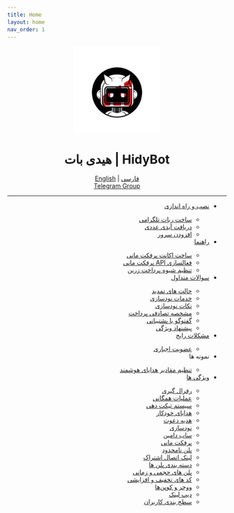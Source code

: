 ```yaml
---
title: Home
layout: home
nav_order: 1
---
```


<head>
    <meta charset="utf-8">
    <link rel="stylesheet" href="https://b3h1z.github.io/HidyBot-Docs/assets/css/style.css">
</head>


<p align="center">
  <a href="https://b3h1z.github.io/HidyBot-Docs/" target="_blank" rel="noopener noreferrer">
    <img width="200" height="200" src="https://github.com/B3H1Z/Hiddify-Telegram-Bot/blob/main/Screenshots/icon.png?raw=True" alt="Hidy Bot">
  </a>
</p>
<h1 style="text-align: center;">
هیدی بات | HidyBot
</h1>
<p align="center">
  <a href="https://b3h1z.github.io/HidyBot-Docs/">English</a> |
  <a href="https://b3h1z.github.io/HidyBot-Docs/">فارسی</a>
<br>
  <a href="https://t.me/HidyBotGroup">Telegram Group</a>
</p>

***

<div dir="rtl">
<ul>
  <li><a href="https://b3h1z.github.io/HidyBot-Docs/docs/installation/install.html">نصب و راه اندازی</a></li>
  <ul>
    <li><a href="https://b3h1z.github.io/HidyBot-Docs/docs/installation/create-bot.html">ساخت ربات تلگرامی</a></li>
    <li><a href="https://b3h1z.github.io/HidyBot-Docs/docs/installation/numberic-id.html">دریافت آیدی عددی</a></li>
    <li><a href="https://b3h1z.github.io/HidyBot-Docs/docs/installation/add-server.html">افزودن سرور</a></li>
  </ul>

  <li><a href="l">راهنما</a></li>
  <ul>
    <li><a href="https://b3h1z.github.io/HidyBot-Docs/docs/guide/perfectmoney_create_account.html">ساخت اکانت پرفکت مانی</a></li>
    <li><a href="https://b3h1z.github.io/HidyBot-Docs/docs/guide/perfectmoney_enable_api.html">فعالسازی API پرفکت مانی</a></li>
    <li><a href="https://b3h1z.github.io/HidyBot-Docs/docs/guide/zarin_add_product.html">تنظیم شیوه پرداخت زرین</a></li>
  </ul>

  <li><a href="">سوالات متداول</a></li>
  <ul>
    <li><a href="https://b3h1z.github.io/HidyBot-Docs/docs/faq/customer-support-tips.html">حالت های تمدید</a></li>
    <li><a href="https://b3h1z.github.io/HidyBot-Docs/docs/faq/node-server_tips.html">خدمات نودسازی</a></li>
    <li><a href="https://b3h1z.github.io/HidyBot-Docs/docs/faq/offer_features.html">نکات نودسازی</a></li>
    <li><a href="https://b3h1z.github.io/HidyBot-Docs/docs/faq/random_payment_identifier.html">مشخصه تصادفی پرداخت</a></li>
    <li><a href="https://b3h1z.github.io/HidyBot-Docs/docs/faq/renewal_types.html">گفتوگو با پشتیبانی</a></li>
    <li><a href="https://b3h1z.github.io/HidyBot-Docs/docs/faq/nodes_extra_service.html">پیشنهاد ویژگی</a></li>
  </ul>




  <li><a href="">مشکلات رایج</a></li>
  <ul>
    <li><a href="https://b3h1z.github.io/HidyBot-Docs/docs/common-issues/force_join.html">عضویت اجباری</a></li>
  </ul>

  <li><a href=""></a>نمونه ها</li>
  <ul>
    <li><a href="https://b3h1z.github.io/HidyBot-Docs/docs/examples/automatic_rewards.html">تنظیم مقادیر هدایای هوشمند</a></li>
  </ul>

  <li><a href="">ویژگی ها</a></li>
  <ul>
    <li><a href="https://b3h1z.github.io/HidyBot-Docs/docs/features/referral_link.html">رفرال گیری</a></li>
    <li><a href="https://b3h1z.github.io/HidyBot-Docs/docs/features/bulk_user_actions.html">عملیات همگانی</a></li>
    <li><a href="https://b3h1z.github.io/HidyBot-Docs/docs/features/advanced_ticketing.html">سیستم تیکت دهی</a></li>
    <li><a href="https://b3h1z.github.io/HidyBot-Docs/docs/features/automatic_rewards.html">هدایای خودکار</a></li>
    <li><a href="https://b3h1z.github.io/HidyBot-Docs/docs/features/invite_gift.html">هدیه دعوت</a></li>
    <li><a href="https://b3h1z.github.io/HidyBot-Docs/docs/features/multi-server_nodes.html">نودسازی</a></li>
    <li><a href="https://b3h1z.github.io/HidyBot-Docs/docs/features/subdomain_support.html">ساب دامین</a></li>
    <li><a href="https://b3h1z.github.io/HidyBot-Docs/docs/features/perfect_money_voucher.html">پرفکت مانی</a></li>
    <li><a href="https://b3h1z.github.io/HidyBot-Docs/docs/features/unlimited_volume_plans.html">پلن نامحدود</a></li>
    <li><a href="https://b3h1z.github.io/HidyBot-Docs/docs/features/link_subscription.html">لینک اتصال اشتراک</a></li>
    <li><a href="https://b3h1z.github.io/HidyBot-Docs/docs/features/categorize_plans.html">دسته بندی پلن ها</a></li>
    <li><a href="https://b3h1z.github.io/HidyBot-Docs/docs/features/time_size_based_plans.html">پلن های حجمی و زمانی</a></li>
    <li><a href="https://b3h1z.github.io/HidyBot-Docs/docs/features/discount_and_top-up_codes.html">کد های تخفیف و افزایشی</a></li>
    <li><a href="https://b3h1z.github.io/HidyBot-Docs/docs/features/vouchers_and_coupons.html">ووچر و کوپن‌ها</a></li>
    <li><a href="https://b3h1z.github.io/HidyBot-Docs/docs/features/deep_link.html">دیپ لینک</a></li>
    <li><a href="https://b3h1z.github.io/HidyBot-Docs/docs/features/user_leveling.html">سطح بندی کاربران</a></li>
  </ul>

</ul>
</div>